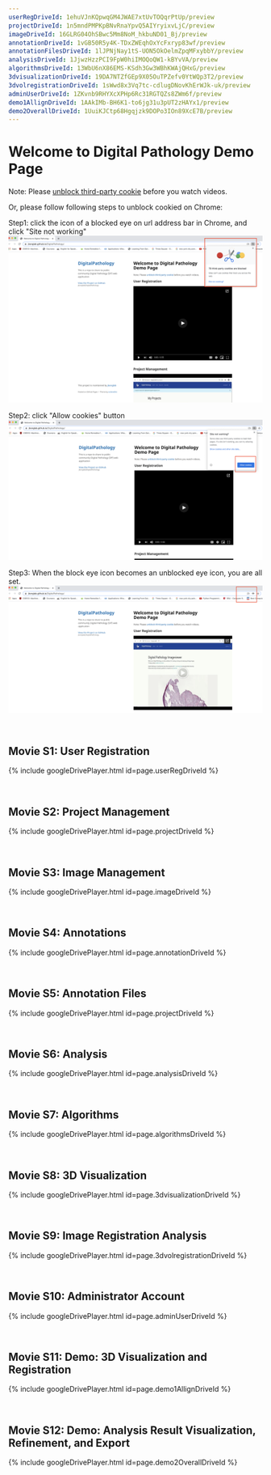 ```yaml
---
userRegDriveId: 1ehuVJnKQpwqGM4JWAE7xtUvTOQqrPtUp/preview
projectDriveId: 1n5mndPMPKpBNvRnaYpvQ5AIYryixvLjC/preview
imageDriveId: 16GLRG04OhSBwc5Mm8NoM_hkbuND01_Bj/preview
annotationDriveId: 1vGB50R5y4K-TDxZWEqhOxYcFxryp83wf/preview
annotationFilesDriveId: 1lJPNjNay1tS-UON5OkOelmZpqMFxybbY/preview
analysisDriveId: 1JjwzHzzPCI9FpW0hiIMOQoQW1-kBYvVA/preview
algorithmsDriveId: 13WbU6nX86EMS-KSdh3Gw3WBhKWAjQHxG/preview
3dvisualizationDriveId: 19DA7NTZfGEp9X05OuTPZefv0YtWQp3T2/preview
3dvolregistrationDriveId: 1sWwd8x3Vq7tc-cdlugDNovKhErWJk-uk/preview
adminUserDriveId: 1ZKvnb9RHYXcXPHp6Rc31RGTQZs8ZWm6f/preview
demo1AllignDriveId: 1AAkIMb-BH6K1-to6jg31u3pUT2zHAYx1/preview
demo2OverallDriveId: 1UuiKJCtp68Hgqjzk9DOPo3IOn89XcE7B/preview
---
```


# Welcome to Digital Pathology Demo Page

Note: Please [unblock third-party cookie](https://medium.com/@akohubteam/how-to-enable-third-party-cookies-on-your-browsers-f9a8143b8cc5) before you watch videos. 

Or, please follow following steps to unblock cookied on Chrome:

Step1: click the icon of a blocked eye on url address bar in Chrome, and click "Site not working"
![Step1](/images/step1.png)

Step2: click "Allow cookies" button
![Step2](/images/step2.png)

Step3: When the block eye icon becomes an unblocked eye icon, you are all set.
![Step3](/images/step3.png)


<br />


## Movie S1: User Registration
{% include googleDrivePlayer.html id=page.userRegDriveId %}

<br />

## Movie S2: Project Management
{% include googleDrivePlayer.html id=page.projectDriveId %}

<br />

## Movie S3: Image Management
{% include googleDrivePlayer.html id=page.imageDriveId %}

<br />

## Movie S4: Annotations
{% include googleDrivePlayer.html id=page.annotationDriveId %}

<br />

## Movie S5: Annotation Files
{% include googleDrivePlayer.html id=page.projectDriveId %}

<br />

## Movie S6: Analysis
{% include googleDrivePlayer.html id=page.analysisDriveId %}

<br />

## Movie S7: Algorithms
{% include googleDrivePlayer.html id=page.algorithmsDriveId %}

<br />

## Movie S8: 3D Visualization
{% include googleDrivePlayer.html id=page.3dvisualizationDriveId %}

<br />

## Movie S9: Image Registration Analysis
{% include googleDrivePlayer.html id=page.3dvolregistrationDriveId %}

<br />

## Movie S10: Administrator Account
{% include googleDrivePlayer.html id=page.adminUserDriveId %}

<br />

## Movie S11: Demo: 3D Visualization and Registration
{% include googleDrivePlayer.html id=page.demo1AllignDriveId %}

<br />

## Movie S12: Demo: Analysis Result Visualization, Refinement, and Export
{% include googleDrivePlayer.html id=page.demo2OverallDriveId %}
